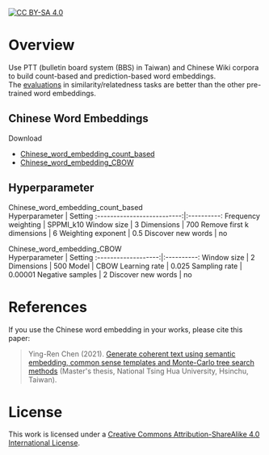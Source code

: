 [![CC BY-SA 4.0][cc-by-sa-shield]][cc-by-sa]

# Overview

Use PTT (bulletin board system (BBS) in Taiwan) and Chinese Wiki corpora to build count-based and prediction-based word embeddings.  
The [evaluations](https://github.com/play0137/Traditional_Chinese_word_embedding/tree/master/evaluation) in similarity/relatedness tasks are better than the other pre-trained word embeddings.  

## Chinese Word Embeddings
Download
- [Chinese_word_embedding_count_based](https://mega.nz/file/2RowDQrC#WiZ6z-HdeB7ysN97C_0GIQeXuS7JsX1TDhZOcttPsfg)
- [Chinese_word_embedding_CBOW](https://mega.nz/file/ScxjgZAA#mhZyzQfRTZWcRatIPiI8e-9Frf4DqV9AGm5gUBf2TgQ)

## Hyperparameter
Chinese_word_embedding_count_based  
Hyperparameter              | Setting
:--------------------------:|:----------:
Frequency weighting         | SPPMI_k10
Window size                 | 3
Dimensions                  | 700
Remove first k dimensions   | 6
Weighting exponent          | 0.5
Discover new words          | no

Chinese_word_embedding_CBOW  
Hyperparameter       | Setting
:-------------------:|:----------:
Window size          | 2
Dimensions           | 500
Model                | CBOW
Learning rate        | 0.025
Sampling rate        | 0.00001
Negative samples     | 2
Discover new words   | no

# References

If you use the Chinese word embedding in your works, please cite this paper:
> Ying-Ren Chen (2021). [Generate coherent text using semantic embedding, common sense templates and Monte-Carlo tree search methods](https://etd.lib.nctu.edu.tw/cgi-bin/gs32/hugsweb.cgi?o=dnthucdr&s=id=%22G021040625840%22.&searchmode=basic) (Master's thesis, National Tsing Hua University, Hsinchu, Taiwan).  

# License

This work is licensed under a
[Creative Commons Attribution-ShareAlike 4.0 International License][cc-by-sa].

[cc-by-sa]: http://creativecommons.org/licenses/by-sa/4.0/
[cc-by-sa-shield]: https://img.shields.io/badge/License-CC%20BY--SA%204.0-lightgrey.svg

